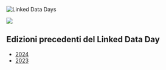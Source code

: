 ![Linked Data Days](/static-assets/img/linked-data-days.png)
  
![   ](/static-assets/img/white-space-2.jpg)

## Edizioni precedenti del Linked Data Day

* [2024](/community/linked-data-day-2024/)
* [2023](/community/linked-data-day-2023/)
